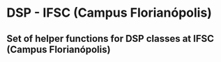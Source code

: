 # DSP - IFSC (Campus Florianópolis)

## Set of helper functions for DSP classes at IFSC (Campus Florianópolis)
